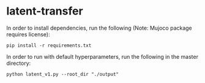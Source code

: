 # latent-transfer

In order to install dependencies, run the following (Note: Mujoco package requires license):
```
pip install -r requirements.txt
```

In order to run with default hyperparameters, run the following in the master directory:
```
python latent_v1.py --root_dir "./output"
```
